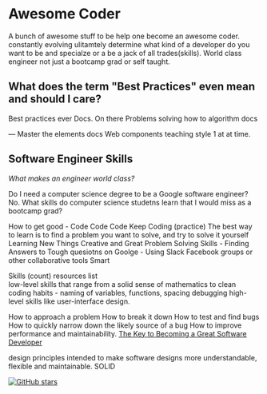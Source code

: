 # Awesome Coder 



A bunch of awesome stuff to be help one become an awesome coder. constantly evolving ulitamtely determine what kind of a developer do you want to be and specialze or a be a jack of all trades(skills). World class engineer not just a bootcamp grad or self taught. 


## What does the term "Best Practices" even mean and should I care?
Best practices ever Docs. On there
Problems solving how to algorithm docs

—
Master the elements docs 
Web components teaching style 1 at at time. 

## Software Engineer Skills 
*What makes an engineer world class?*

Do I need a computer science degree to be a Google software engineer? No.
What skills do computer science studetns learn that I would miss as a bootcamp grad?

How to get good - Code Code Code Keep Coding (practice) 
The best way to learn is to find a problem you want to solve, and try to solve it yourself
Learning New Things
Creative and Great Problem Solving Skills
    - Finding Answers to Tough quesiotns on Goolge 
    - Using Slack Facebook groups or other collaborative tools 
Smart 

Skills (count) resources list  
low-level skills 
that range from a solid sense of mathematics to 
clean coding habits - naming of variables, functions, spacing 
debugging 
high-level skills
like user-interface design.

How to approach a problem
How to break it down
How to test and find bugs
How to quickly narrow down the likely source of a bug
How to improve performance and maintainability.
[The Key to Becoming a Great Software Developer](https://blog.qualified.io/the-key-to-becoming-a-great-developer-8ce863d10543)



design principles intended to make software designs more understandable, flexible and maintainable. 
SOLID


[![GitHub stars](https://img.shields.io/github/stars/murffious/awesome-coder.svg?style=social&label=Star)](https://github.com/murffious/awesome-coder/)

